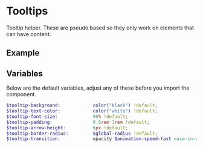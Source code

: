 # Tooltips

Tooltip helper. These are pseudo based so they only work on elements that can have content.

## Example

<script async src="//jsfiddle.net/karmacss/6c24xkgz/embed/html,result/"></script>

## Variables

Below are the default variables, adjust any of these before you import the component.

```scss
$tooltip-background:            color("black") !default;
$tooltip-text-color:            color("white") !default;
$tooltip-font-size:             90% !default;
$tooltip-padding:               0.5rem 1rem !default;
$tooltip-arrow-height:          6px !default;
$tooltip-border-radius:         $global-radius !default;
$tooltip-transition:            opacity $animation-speed-fast ease-in-out !default;
```